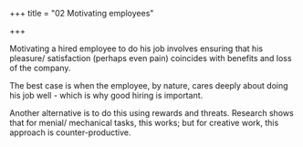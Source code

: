+++
title = "02 Motivating employees"

+++

Motivating a hired employee to do his job involves ensuring that his pleasure/ satisfaction (perhaps even pain) coincides with benefits and loss of the company.

The best case is when the employee, by nature, cares deeply about doing his job well - which is why good hiring is important.

Another alternative is to do this using rewards and threats. Research shows that for menial/ mechanical tasks, this works; but for creative work, this approach is counter-productive.
